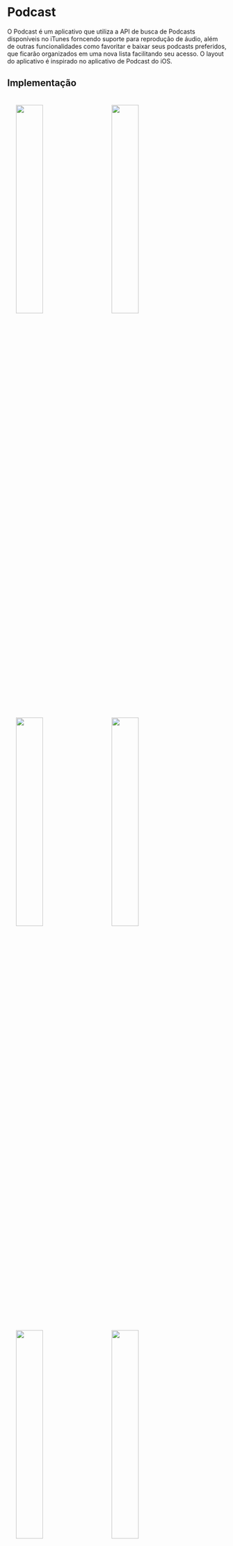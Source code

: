 # Podcast

O Podcast é um aplicativo que utiliza a API de busca de Podcasts disponíveis no iTunes forncendo suporte para reprodução de áudio, além de outras funcionalidades como favoritar e baixar seus podcasts preferidos, que ficarão organizados em uma nova lista facilitando seu acesso. O layout do aplicativo é inspirado no aplicativo de Podcast do iOS.

## Implementação

<p float="left">
<img height="35%" width="35%" vspace="20" hspace="20" src="(https://user-images.githubusercontent.com/12848020/43496864-fac9533a-9515-11e8-92e7-b02bb3ff7043.png" />
<img height="35%" width="35%" vspace="20" hspace="20" src="(https://user-images.githubusercontent.com/12848020/43496865-faf6a39e-9515-11e8-81c5-72be014aa1aa.png" />
<img height="35%" width="35%" vspace="20" hspace="20" src="https://user-images.githubusercontent.com/12848020/43496866-fb20d6fa-9515-11e8-9680-d1280f33a83a.png" />
<img height="35%" width="35%" vspace="20" hspace="20" src="https://user-images.githubusercontent.com/12848020/43496867-fb45627c-9515-11e8-989a-fb65193d81da.png" />
<img height="35%" width="35%" vspace="20" hspace="20" src="https://user-images.githubusercontent.com/12848020/43496868-fb6975f4-9515-11e8-9c5a-2fdd7263594c.png" />
<img height="35%" width="35%" vspace="20" hspace="20" src="https://user-images.githubusercontent.com/12848020/43496869-fb9485c8-9515-11e8-9ea5-51bf116b091f.png" />
<img height="35%" width="35%" vspace="20" hspace="20" src="https://user-images.githubusercontent.com/12848020/43497020-accc0e38-9516-11e8-8e61-33605374e36d.png" />
 

## Arquitetura do Projeto
 - MVC
 - Utiliza View Code e o Interface Builder para construção das telas

## Requisitos
- Xcode 9.2
- Swift 4.0
- CocoaPods

## Dependencias Usadas (Podfile):
  - Alamofire
  - SDWebImage
  - FeedKit
